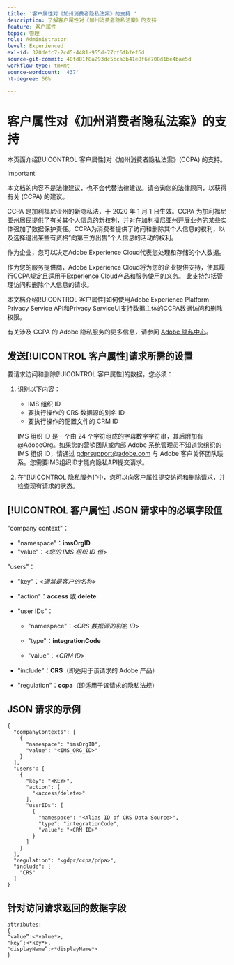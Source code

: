 ```yaml
---
title: '客户属性对《加州消费者隐私法案》的支持 '
description: 了解客户属性对《加州消费者隐私法案》的支持
feature: 客户属性
topic: 管理
role: Administrator
level: Experienced
exl-id: 320defc7-2cd5-4481-955d-77cf6fbfef6d
source-git-commit: 40fd81f8a293dc5bca3b41e8f6e708d1be4bae5d
workflow-type: tm+mt
source-wordcount: '437'
ht-degree: 66%

---
```


# 客户属性对《加州消费者隐私法案》的支持

本页面介绍[!UICONTROL 客户属性]对《加州消费者隐私法案》(CCPA) 的支持。

>[!IMPORTANT]
>
>本文档的内容不是法律建议，也不会代替法律建议。请咨询您的法律顾问，以获得有关 (CCPA) 的建议。

CCPA 是加利福尼亚州的新隐私法，于 2020 年 1 月 1 日生效。CCPA 为加利福尼亚州居民提供了有关其个人信息的新权利，并对在加利福尼亚州开展业务的某些实体强加了数据保护责任。CCPA为消费者提供了访问和删除其个人信息的权利，以及选择退出某些有资格“向第三方出售”个人信息的活动的权利。

作为企业，您可以决定Adobe Experience Cloud代表您处理和存储的个人数据。

作为您的服务提供商，Adobe Experience Cloud将为您的企业提供支持，使其履行CCPA规定且适用于Experience Cloud产品和服务使用的义务。 此支持包括管理访问和删除个人信息的请求。

本文档介绍[!UICONTROL 客户属性]如何使用Adobe Experience Platform Privacy Service API和Privacy ServiceUI支持数据主体的CCPA数据访问和删除权限。

有关涉及 CCPA 的 Adobe 隐私服务的更多信息，请参阅 [Adobe 隐私中心](https://www.adobe.com/privacy/ccpa.html)。

## 发送[!UICONTROL 客户属性]请求所需的设置

要请求访问和删除[!UICONTROL 客户属性]的数据，您必须：

1. 识别以下内容：

   * IMS 组织 ID
   * 要执行操作的 CRS 数据源的别名 ID
   * 要执行操作的配置文件的 CRM ID

   IMS 组织 ID 是一个由 24 个字符组成的字母数字字符串，其后附加有 @AdobeOrg。如果您的营销团队或内部 Adobe 系统管理员不知道您组织的 IMS 组织 ID，请通过 gdprsupport@adobe.com 与 Adobe 客户关怀团队联系。您需要IMS组织ID才能向隐私API提交请求。

1. 在“[!UICONTROL 隐私服务]”中，您可以向客户属性提交访问和删除请求，并检查现有请求的状态。

## [!UICONTROL 客户属性] JSON 请求中的必填字段值

&quot;company context&quot;：

* &quot;namespace&quot;：**imsOrgID**
* &quot;value&quot;：&lt;*您的 IMS 组织 ID 值*>

&quot;users&quot;：

* &quot;key&quot;：&lt;*通常是客户的名称*>

* &quot;action&quot;：**access** 或 **delete**

* &quot;user IDs&quot;：

   * &quot;namespace&quot;：&lt;*CRS 数据源的别名 ID*>

   * &quot;type&quot;：**integrationCode**

   * &quot;value&quot;：&lt;*CRM ID*>

* &quot;include&quot;：**CRS**（即适用于该请求的 Adobe 产品）

* &quot;regulation&quot;：**ccpa**（即适用于该请求的隐私法规）

## JSON 请求的示例

```
{
  "companyContexts": [
    {
      "namespace": "imsOrgID",
      "value": "<IMS_ORG_ID>"
    }
  ],
  "users": [
    {
      "key": "<KEY>",
      "action": [
        "<access/delete>"
      ],
      "userIDs": [
        {
          "namespace": "<Alias ID of CRS Data Source>",
          "type": "integrationCode",
          "value": "<CRM ID>"
        }
      ]
    }
  ],
  "regulation": "<gdpr/ccpa/pdpa>",
  "include": [
    "CRS"
  ]
}
```

## 针对访问请求返回的数据字段

```
attributes:
{
"value”:<*value*>,
"key”:<*key*>,
"displayName”:<*displayName*>
}
```
